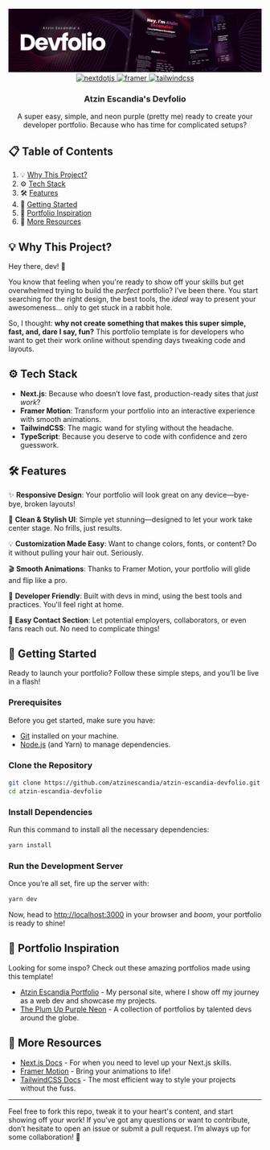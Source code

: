 <div align="center">
  <br />
  <a href="https://devfolio-atzin.vercel.app/" target="_blank">
    <img src="public/assets/devfolio-banner.png" alt="Devfolio Banner">
  </a>
  <br />

  <div>
    <a href="https://nextjs.org/" target="_blank">
      <img src="https://img.shields.io/badge/-Next_JS-black?style=for-the-badge&logoColor=white&logo=nextdotjs&color=000000" alt="nextdotjs" />
    </a>
    <a href="https://www.framer.com/motion/" target="_blank">
      <img src="https://img.shields.io/badge/-Framer-black?style=for-the-badge&logoColor=white&logo=framer&color=0055FF" alt="framer" />
    </a>
    <a href="https://tailwindcss.com/docs" target="_blank">
      <img src="https://img.shields.io/badge/-Tailwind_CSS-black?style=for-the-badge&logoColor=white&logo=tailwindcss&color=06B6D4" alt="tailwindcss" />
    </a>
  </div>

  <h3 align="center">Atzin Escandia's Devfolio</h3>
  <p align="center">A super easy, simple, and neon purple (pretty me) ready to create your developer portfolio. Because who has time for complicated setups?</p>
</div>

## 📋 Table of Contents

1. 💡 [Why This Project?](#why-this-project)
2. ⚙️ [Tech Stack](#tech-stack)
3. 🛠️ [Features](#features)
4. 🚀 [Getting Started](#getting-started)
5. 🌟 [Portfolio Inspiration](#portfolio-inspiration)
6. 📝 [More Resources](#more-resources)

## 💡 Why This Project?

Hey there, dev! 👋

You know that feeling when you're ready to show off your skills but get overwhelmed trying to build the _perfect_ portfolio? I’ve been there. You start searching for the right design, the best tools, the _ideal_ way to present your awesomeness... only to get stuck in a rabbit hole.

So, I thought: **why not create something that makes this super simple, fast, and, dare I say, fun?** This portfolio template is for developers who want to get their work online without spending days tweaking code and layouts.

## ⚙️ Tech Stack

-   **Next.js**: Because who doesn’t love fast, production-ready sites that _just work_?
-   **Framer Motion**: Transform your portfolio into an interactive experience with smooth animations.
-   **TailwindCSS**: The magic wand for styling without the headache.
-   **TypeScript**: Because you deserve to code with confidence and zero guesswork.

## 🛠️ Features

✨ **Responsive Design**: Your portfolio will look great on any device—bye-bye, broken layouts!

🎨 **Clean & Stylish UI**: Simple yet stunning—designed to let your work take center stage. No frills, just results.

💡 **Customization Made Easy**: Want to change colors, fonts, or content? Do it without pulling your hair out. Seriously.

🎬 **Smooth Animations**: Thanks to Framer Motion, your portfolio will glide and flip like a pro.

🔧 **Developer Friendly**: Built with devs in mind, using the best tools and practices. You'll feel right at home.

💌 **Easy Contact Section**: Let potential employers, collaborators, or even fans reach out. No need to complicate things!

## 🚀 Getting Started

Ready to launch your portfolio? Follow these simple steps, and you’ll be live in a flash!

### Prerequisites

Before you get started, make sure you have:

-   [Git](https://git-scm.com/) installed on your machine.
-   [Node.js](https://nodejs.org/) (and Yarn) to manage dependencies.

### Clone the Repository

```bash
git clone https://github.com/atzinescandia/atzin-escandia-devfolio.git
cd atzin-escandia-devfolio
```

### Install Dependencies

Run this command to install all the necessary dependencies:

```bash
yarn install
```

### Run the Development Server

Once you’re all set, fire up the server with:

```bash
yarn dev
```

Now, head to [http://localhost:3000](http://localhost:3000) in your browser and _boom_, your portfolio is ready to shine!

## 🌟 Portfolio Inspiration

Looking for some inspo? Check out these amazing portfolios made using this template!

-   [Atzin Escandia Portfolio](https://atzinescandia.dev) - My personal site, where I show off my journey as a web dev and showcase my projects.
-   [The Plum Up Purple Neon](https://vscodethemes.com/e/atzinescandia.theplumup/theplumup) - A collection of portfolios by talented devs around the globe.

## 📝 More Resources

-   [Next.js Docs](https://nextjs.org/docs) - For when you need to level up your Next.js skills.
-   [Framer Motion](https://www.framer.com/motion/) - Bring your animations to life!
-   [TailwindCSS Docs](https://tailwindcss.com/docs) - The most efficient way to style your projects without the fuss.

---

Feel free to fork this repo, tweak it to your heart's content, and start showing off your work! If you’ve got any questions or want to contribute, don’t hesitate to open an issue or submit a pull request. I’m always up for some collaboration! 🎉
